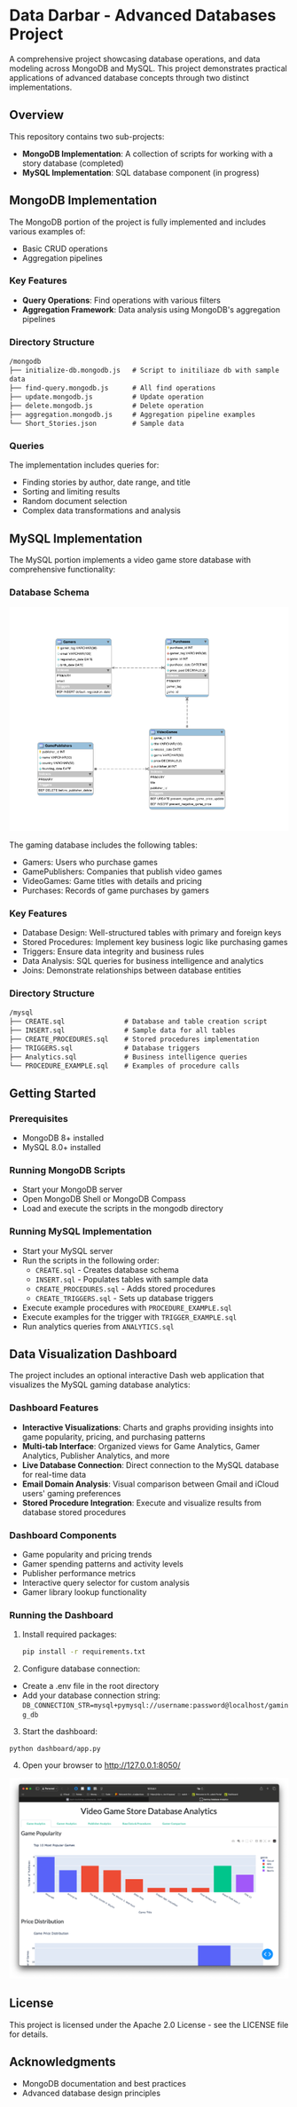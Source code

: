 # Data Darbar - Advanced Databases Project

A comprehensive project showcasing database operations, and data modeling across MongoDB and MySQL. This project demonstrates practical applications of advanced database concepts through two distinct implementations.

## Overview

This repository contains two sub-projects:

- **MongoDB Implementation**: A collection of scripts for working with a story database (completed)
- **MySQL Implementation**: SQL database component (in progress)

## MongoDB Implementation

The MongoDB portion of the project is fully implemented and includes various examples of:

- Basic CRUD operations
- Aggregation pipelines

### Key Features

- **Query Operations**: Find operations with various filters
- **Aggregation Framework**: Data analysis using MongoDB's aggregation pipelines

### Directory Structure

```
/mongodb
├── initialize-db.mongodb.js   # Script to initiliaze db with sample data
├── find-query.mongodb.js      # All find operations
├── update.mongodb.js          # Update operation
├── delete.mongodb.js          # Delete operation
├── aggregation.mongodb.js     # Aggregation pipeline examples
└── Short_Stories.json         # Sample data
```

### Queries

The implementation includes queries for:

- Finding stories by author, date range, and title
- Sorting and limiting results
- Random document selection
- Complex data transformations and analysis

## MySQL Implementation

The MySQL portion implements a video game store database with comprehensive functionality:

### Database Schema

![ERD](./mysql/ERD.svg)

The gaming database includes the following tables:

- Gamers: Users who purchase games
- GamePublishers: Companies that publish video games
- VideoGames: Game titles with details and pricing
- Purchases: Records of game purchases by gamers

### Key Features

- Database Design: Well-structured tables with primary and foreign keys
- Stored Procedures: Implement key business logic like purchasing games
- Triggers: Ensure data integrity and business rules
- Data Analysis: SQL queries for business intelligence and analytics
- Joins: Demonstrate relationships between database entities

### Directory Structure

```
/mysql
├── CREATE.sql               # Database and table creation script
├── INSERT.sql               # Sample data for all tables
├── CREATE_PROCEDURES.sql    # Stored procedures implementation
├── TRIGGERS.sql             # Database triggers
├── Analytics.sql            # Business intelligence queries
└── PROCEDURE_EXAMPLE.sql    # Examples of procedure calls
```

## Getting Started

### Prerequisites

- MongoDB 8+ installed
- MySQL 8.0+ installed

### Running MongoDB Scripts

- Start your MongoDB server
- Open MongoDB Shell or MongoDB Compass
- Load and execute the scripts in the mongodb directory

### Running MySQL Implementation

- Start your MySQL server
- Run the scripts in the following order:
  - `CREATE.sql` - Creates database schema
  - `INSERT.sql` - Populates tables with sample data
  - `CREATE_PROCEDURES.sql` - Adds stored procedures
  - `CREATE_TRIGGERS.sql` - Sets up database triggers
- Execute example procedures with `PROCEDURE_EXAMPLE.sql`
- Execute examples for the trigger with `TRIGGER_EXAMPLE.sql`
- Run analytics queries from `ANALYTICS.sql`

## Data Visualization Dashboard

The project includes an optional interactive Dash web application that visualizes the MySQL gaming database analytics:

### Dashboard Features

- **Interactive Visualizations**: Charts and graphs providing insights into game popularity, pricing, and purchasing patterns
- **Multi-tab Interface**: Organized views for Game Analytics, Gamer Analytics, Publisher Analytics, and more
- **Live Database Connection**: Direct connection to the MySQL database for real-time data
- **Email Domain Analysis**: Visual comparison between Gmail and iCloud users' gaming preferences
- **Stored Procedure Integration**: Execute and visualize results from database stored procedures

### Dashboard Components

- Game popularity and pricing trends
- Gamer spending patterns and activity levels
- Publisher performance metrics
- Interactive query selector for custom analysis
- Gamer library lookup functionality

### Running the Dashboard

1. Install required packages:
   ```bash
   pip install -r requirements.txt
   ```
2. Configure database connection:

- Create a .env file in the root directory
- Add your database connection string: `DB_CONNECTION_STR=mysql+pymysql://username:password@localhost/gaming_db`

3. Start the dashboard:

```
python dashboard/app.py
```

4. Open your browser to http://127.0.0.1:8050/

![App Screenshot](./dashboard/dahs_app.png)

## License

This project is licensed under the Apache 2.0 License - see the LICENSE file for details.

## Acknowledgments

- MongoDB documentation and best practices
- Advanced database design principles
